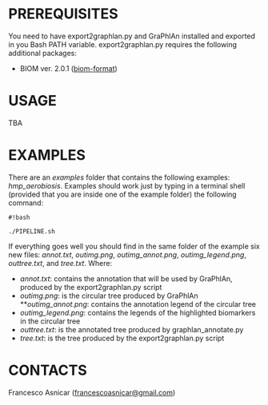# PREREQUISITES #
You need to have export2graphlan.py and GraPhlAn installed and exported in you Bash PATH variable.
export2graphlan.py requires the following additional packages:

* BIOM ver. 2.0.1 ([biom-format](http://biom-format.org))

# USAGE #
TBA

# EXAMPLES #
There are an *examples* folder that contains the following examples: *hmp_aerobiosis*.
Examples should work just by typing in a terminal shell (provided that you are inside one of the example folder) the following command:

```
#!bash

./PIPELINE.sh
```

If everything goes well you should find in the same folder of the example six new files: *annot.txt*, *outimg.png*, *outimg_annot.png*, *outimg_legend.png*, *outtree.txt*, and *tree.txt*. Where:

* *annot.txt*: contains the annotation that will be used by GraPhlAn, produced by the export2graphlan.py script
* *outimg.png*: is the circular tree produced by GraPhlAn
***outimg_annot.png*: contains the annotation legend of the circular tree
* *outimg_legend.png*: contains the legends of the highlighted biomarkers in the circular tree
* *outtree.txt*: is the annotated tree produced by graphlan_annotate.py
* *tree.txt*: is the tree produced by the export2graphlan.py script

# CONTACTS #
Francesco Asnicar (francescoasnicar@gmail.com)